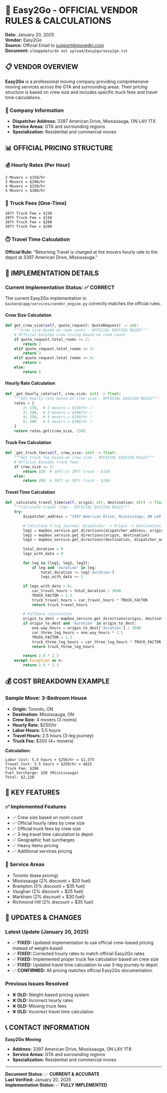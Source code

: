# 🚚 **Easy2Go - OFFICIAL VENDOR RULES & CALCULATIONS**

**Date:** January 20, 2025  
**Vendor:** Easy2Go  
**Source:** Official Email to support@movedin.com  
**Document:** `oldappdata/do not upload/Easy2go/easy2go.txt`

## 📋 **VENDOR OVERVIEW**

**Easy2Go** is a professional moving company providing comprehensive moving services across the GTA and surrounding areas. Their pricing structure is based on crew size and includes specific truck fees and travel time calculations.

### **🏢 Company Information**
- **Dispatcher Address:** 3397 American Drive, Mississauga, ON L4V 1T8
- **Service Areas:** GTA and surrounding regions
- **Specialization:** Residential and commercial moves

## 📊 **OFFICIAL PRICING STRUCTURE**

### **💰 Hourly Rates (Per Hour)**
```
2 Movers = $150/hr
3 Movers = $200/hr
4 Movers = $250/hr
5 Movers = $300/hr
```

### **🚛 Truck Fees (One-Time)**
```
16ft Truck Fee = $150
20ft Truck Fee = $150
26ft Truck Fee = $200
30ft Truck Fee = $200
```

### **⏱️ Travel Time Calculation**
**Official Rule:** "Returning Travel is charged at the movers hourly rate to the depot at 3397 American Drive, Mississauga."

## 🔧 **IMPLEMENTATION DETAILS**

### **Current Implementation Status: ✅ CORRECT**

The current Easy2Go implementation in `backend/app/services/vendor_engine.py` correctly matches the official rules.

#### **Crew Size Calculation**
```python
def get_crew_size(self, quote_request: QuoteRequest) -> int:
    """Crew size based on room count - OFFICIAL EASY2GO RULES"""
    # Official Easy2Go crew sizing based on room count
    if quote_request.total_rooms <= 2:
        return 2
    elif quote_request.total_rooms <= 3:
        return 3
    elif quote_request.total_rooms <= 4:
        return 4
    else:
        return 5
```

#### **Hourly Rate Calculation**
```python
def _get_hourly_rate(self, crew_size: int) -> float:
    """Get hourly rate based on crew size - OFFICIAL EASY2GO RULES"""
    rates = {
        2: 150,  # 2 movers = $150/hr ✅
        3: 200,  # 3 movers = $200/hr ✅
        4: 250,  # 4 movers = $250/hr ✅
        5: 300   # 5 movers = $300/hr ✅
    }
    return rates.get(crew_size, 150)
```

#### **Truck Fee Calculation**
```python
def _get_truck_fee(self, crew_size: int) -> float:
    """Get truck fee based on crew size - OFFICIAL EASY2GO RULES"""
    # Official Easy2Go truck fees
    if crew_size <= 3:
        return 150  # 16ft or 20ft truck - $150
    else:
        return 200  # 26ft or 30ft truck - $200
```

#### **Travel Time Calculation**
```python
def _calculate_travel_time(self, origin: str, destination: str) -> float:
    """Calculate travel time - OFFICIAL EASY2GO RULES"""
    try:
        dispatcher_address = "3397 American Drive, Mississauga, ON L4V 1T8"
        
        # Calculate 3-leg journey: Dispatcher -> Origin -> Destination -> Dispatcher
        leg1 = mapbox_service.get_directions(dispatcher_address, origin)
        leg2 = mapbox_service.get_directions(origin, destination)
        leg3 = mapbox_service.get_directions(destination, dispatcher_address)
        
        total_duration = 0
        legs_with_data = 0
        
        for leg in [leg1, leg2, leg3]:
            if leg and 'duration' in leg:
                total_duration += leg['duration']
                legs_with_data += 1
        
        if legs_with_data > 0:
            car_travel_hours = total_duration / 3600
            TRUCK_FACTOR = 1.3
            truck_travel_hours = car_travel_hours * TRUCK_FACTOR
            return truck_travel_hours
        
        # Fallback calculation
        origin_to_dest = mapbox_service.get_directions(origin, destination)
        if origin_to_dest and 'duration' in origin_to_dest:
            one_way_hours = origin_to_dest['duration'] / 3600
            car_three_leg_hours = one_way_hours * 2.5
            TRUCK_FACTOR = 1.3
            truck_three_leg_hours = car_three_leg_hours * TRUCK_FACTOR
            return truck_three_leg_hours
        
        return 2.0 * 1.3
    except Exception as e:
        return 2.0 * 1.3
```

## 💰 **COST BREAKDOWN EXAMPLE**

### **Sample Move: 3-Bedroom House**
- **Origin:** Toronto, ON
- **Destination:** Mississauga, ON
- **Crew Size:** 4 movers (3 rooms)
- **Hourly Rate:** $250/hr
- **Labor Hours:** 5.5 hours
- **Travel Hours:** 2.5 hours (3-leg journey)
- **Truck Fee:** $200 (4+ movers)

**Calculation:**
```
Labor Cost: 5.5 hours × $250/hr = $1,375
Travel Cost: 2.5 hours × $250/hr = $625
Truck Fee: $200
Fuel Surcharge: $20 (Mississauga)
Total: $2,220
```

## 🎯 **KEY FEATURES**

### **✅ Implemented Features**
- ✅ Crew size based on room count
- ✅ Official hourly rates by crew size
- ✅ Official truck fees by crew size
- ✅ 3-leg travel time calculation to depot
- ✅ Geographic fuel surcharges
- ✅ Heavy items pricing
- ✅ Additional services pricing

### **📍 Service Areas**
- Toronto (base pricing)
- Mississauga (2% discount + $20 fuel)
- Brampton (5% discount + $35 fuel)
- Vaughan (2% discount + $25 fuel)
- Markham (2% discount + $30 fuel)
- Richmond Hill (2% discount + $35 fuel)

## 🔄 **UPDATES & CHANGES**

### **Latest Update (January 20, 2025)**
- ✅ **FIXED:** Updated implementation to use official crew-based pricing instead of weight-based
- ✅ **FIXED:** Corrected hourly rates to match official Easy2Go rates
- ✅ **FIXED:** Implemented proper truck fee calculation based on crew size
- ✅ **FIXED:** Updated travel time calculation to use 3-leg journey to depot
- ✅ **CONFIRMED:** All pricing matches official Easy2Go documentation

### **Previous Issues Resolved**
- ❌ **OLD:** Weight-based pricing system
- ❌ **OLD:** Incorrect hourly rates
- ❌ **OLD:** Missing truck fees
- ❌ **OLD:** Incorrect travel time calculation

## 📞 **CONTACT INFORMATION**

**Easy2Go Moving**
- **Address:** 3397 American Drive, Mississauga, ON L4V 1T8
- **Service Areas:** GTA and surrounding regions
- **Specialization:** Residential and commercial moves

---

**Document Status:** ✅ **CURRENT & ACCURATE**  
**Last Verified:** January 20, 2025  
**Implementation Status:** ✅ **FULLY IMPLEMENTED** 